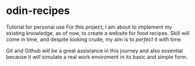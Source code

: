# odin-recipes
Tutorial for personal use
For this project, I am about to implement my
existing knowledge, as of now, to create a
website for food recipes. Skill will come in time,
and despite looking crude, my aim is to *perfect* it
with time.

Git and Github will be a great assistance in this
journey and also essential because it will simulate
a real work enviroment in its basic and simple form.